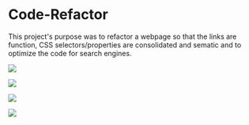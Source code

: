 # Code-Refactor 

This project's purpose was to refactor a webpage so that the links are function, CSS selectors/properties are consolidated and sematic and to optimize the code for search engines.

![](images/digital-marketing-meeting.jpg)

![](images/online-reputation-management.jpg)

![](images/search-engine-optimization.jpg)

![](images/social-media-marketing.jpg)
